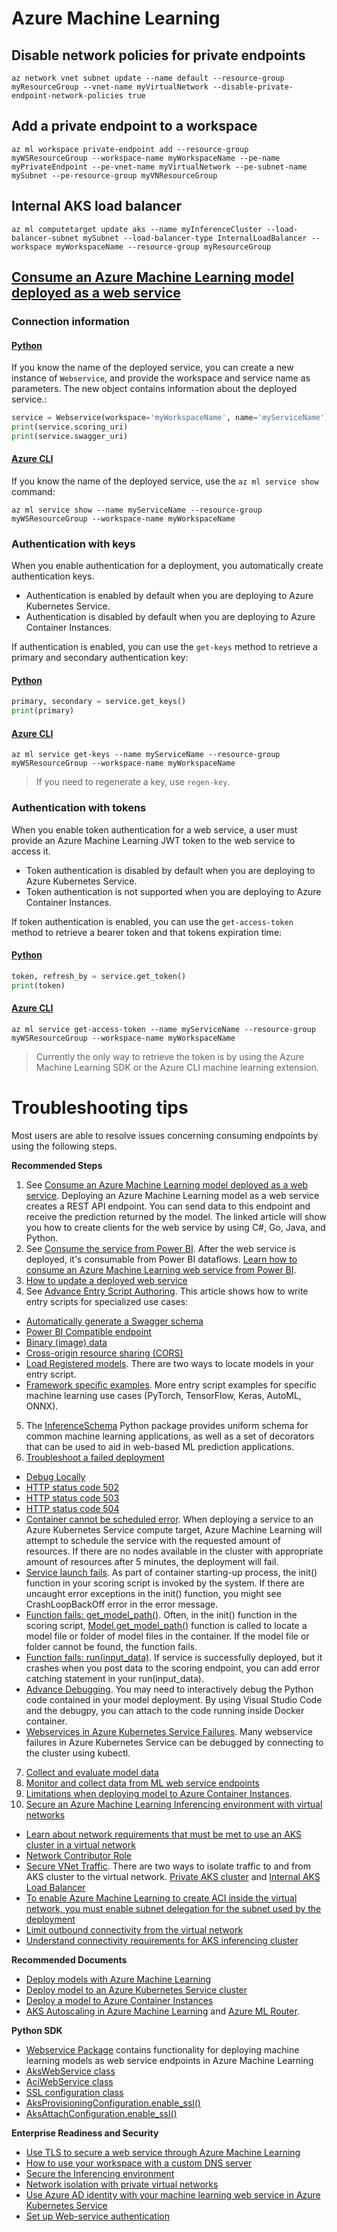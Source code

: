 # Azure Machine Learning

## Disable network policies for private endpoints

```azurecli
az network vnet subnet update --name default --resource-group myResourceGroup --vnet-name myVirtualNetwork --disable-private-endpoint-network-policies true
```

## Add a private endpoint to a workspace

```azurecli
az ml workspace private-endpoint add --resource-group myWSResourceGroup --workspace-name myWorkspaceName --pe-name myPrivateEndpoint --pe-vnet-name myVirtualNetwork --pe-subnet-name mySubnet --pe-resource-group myVNResourceGroup
```

## Internal AKS load balancer

```azurecli
az ml computetarget update aks --name myInferenceCluster --load-balancer-subnet mySubnet --load-balancer-type InternalLoadBalancer --workspace myWorkspaceName --resource-group myResourceGroup
```

## [Consume an Azure Machine Learning model deployed as a web service](https://docs.microsoft.com/en-us/azure/machine-learning/how-to-consume-web-service)

### Connection information

#### [Python](#tab/python)

If you know the name of the deployed service, you can create a new instance of `Webservice`, and provide the workspace and service name as parameters. The new object contains information about the deployed service.:

```python
service = Webservice(workspace='myWorkspaceName', name='myServiceName')
print(service.scoring_uri)
print(service.swagger_uri)
```

#### [Azure CLI](#tab/azure-cli)

If you know the name of the deployed service, use the `az ml service show` command:

```azurecli
az ml service show --name myServiceName --resource-group myWSResourceGroup --workspace-name myWorkspaceName
```

### Authentication with keys

When you enable authentication for a deployment, you automatically create authentication keys.

* Authentication is enabled by default when you are deploying to Azure Kubernetes Service.
* Authentication is disabled by default when you are deploying to Azure Container Instances.

If authentication is enabled, you can use the `get-keys` method to retrieve a primary and secondary authentication key:

#### [Python](#tab/python)

```python
primary, secondary = service.get_keys()
print(primary)
```

#### [Azure CLI](#tab/azure-cli)

```azurecli
az ml service get-keys --name myServiceName --resource-group myWSResourceGroup --workspace-name myWorkspaceName
```

> If you need to regenerate a key, use `regen-key`.

### Authentication with tokens

When you enable token authentication for a web service, a user must provide an Azure Machine Learning JWT token to the web service to access it. 

* Token authentication is disabled by default when you are deploying to Azure Kubernetes Service.
* Token authentication is not supported when you are deploying to Azure Container Instances.

If token authentication is enabled, you can use the `get-access-token` method to retrieve a bearer token and that tokens expiration time:

#### [Python](#tab/python)

```python
token, refresh_by = service.get_token()
print(token)
```

#### [Azure CLI](#tab/azure-cli)

```azurecli
az ml service get-access-token --name myServiceName --resource-group myWSResourceGroup --workspace-name myWorkspaceName
```

> Currently the only way to retrieve the token is by using the Azure Machine Learning SDK or the Azure CLI machine learning extension.

# Troubleshooting tips

Most users are able to resolve issues concerning consuming endpoints by using the following steps.

**Recommended Steps**

1. See [Consume an Azure Machine Learning model deployed as a web service](https://docs.microsoft.com/azure/machine-learning/how-to-consume-web-service?WT.mc_id=Portal-Microsoft_Azure_Support). Deploying an Azure Machine Learning model as a web service creates a REST API endpoint. You can send data to this endpoint and receive the prediction returned by the model. The linked article will show you how to create clients for the web service by using C#, Go, Java, and Python.
2. See [Consume the service from Power BI](https://docs.microsoft.com/azure/machine-learning/how-to-consume-web-service?tabs=python&amp;WT.mc_id=Portal-Microsoft_Azure_Support#consume-the-service-from-power-bi). After the web service is deployed, it&#39;s consumable from Power BI dataflows. [Learn how to consume an Azure Machine Learning web service from Power BI](https://docs.microsoft.com/power-bi/transform-model/dataflows/dataflows-machine-learning-integration?WT.mc_id=Portal-Microsoft_Azure_Support).
3. [How to update a deployed web service](https://docs.microsoft.com/azure/machine-learning/how-to-deploy-update-web-service?WT.mc_id=Portal-Microsoft_Azure_Support)
4. See [Advance Entry Script Authoring](https://docs.microsoft.com/azure/machine-learning/how-to-deploy-advanced-entry-script?WT.mc_id=Portal-Microsoft_Azure_Support). This article shows how to write entry scripts for specialized use cases:
  - [Automatically generate a Swagger schema](https://docs.microsoft.com/azure/machine-learning/how-to-deploy-advanced-entry-script?WT.mc_id=Portal-Microsoft_Azure_Support#automatically-generate-a-swagger-schema)
  - [Power BI Compatible endpoint](https://docs.microsoft.com/azure/machine-learning/how-to-deploy-advanced-entry-script?WT.mc_id=Portal-Microsoft_Azure_Support#power-bi-compatible-endpoint)
  - [Binary (image) data](https://docs.microsoft.com/azure/machine-learning/how-to-deploy-advanced-entry-script?WT.mc_id=Portal-Microsoft_Azure_Support#binary-data)
  - [Cross-origin resource sharing (CORS)](https://docs.microsoft.com/azure/machine-learning/how-to-deploy-advanced-entry-script?WT.mc_id=Portal-Microsoft_Azure_Support#cross-origin-resource-sharing-cors)
  - [Load Registered models](https://docs.microsoft.com/azure/machine-learning/how-to-deploy-advanced-entry-script?WT.mc_id=Portal-Microsoft_Azure_Support#load-registered-models). There are two ways to locate models in your entry script.
  - [Framework specific examples](https://docs.microsoft.com/azure/machine-learning/how-to-deploy-advanced-entry-script?WT.mc_id=Portal-Microsoft_Azure_Support#framework-specific-examples). More entry script examples for specific machine learning use cases (PyTorch, TensorFlow, Keras, AutoML, ONNX).
5. The [InferenceSchema](https://github.com/Azure/InferenceSchema) Python package provides uniform schema for common machine learning applications, as well as a set of decorators that can be used to aid in web-based ML prediction applications.
6. [Troubleshoot a failed deployment](https://docs.microsoft.com/azure/machine-learning/how-to-troubleshoot-deployment?WT.mc_id=Portal-Microsoft_Azure_Support)
  - [Debug Locally](https://docs.microsoft.com/azure/machine-learning/how-to-troubleshoot-deployment?WT.mc_id=Portal-Microsoft_Azure_Support#debug-locally)
  - [HTTP status code 502](https://docs.microsoft.com/azure/machine-learning/how-to-troubleshoot-deployment?WT.mc_id=Portal-Microsoft_Azure_Support#http-status-code-502)
  - [HTTP status code 503](https://docs.microsoft.com/azure/machine-learning/how-to-troubleshoot-deployment?WT.mc_id=Portal-Microsoft_Azure_Support#http-status-code-503)
  - [HTTP status code 504](https://docs.microsoft.com/azure/machine-learning/how-to-troubleshoot-deployment?WT.mc_id=Portal-Microsoft_Azure_Support#http-status-code-504)
  - [Container cannot be scheduled error](https://docs.microsoft.com/azure/machine-learning/how-to-troubleshoot-deployment?WT.mc_id=Portal-Microsoft_Azure_Support#container-cannot-be-scheduled). When deploying a service to an Azure Kubernetes Service compute target, Azure Machine Learning will attempt to schedule the service with the requested amount of resources. If there are no nodes available in the cluster with appropriate amount of resources after 5 minutes, the deployment will fail.
  - [Service launch fails](https://docs.microsoft.com/azure/machine-learning/how-to-troubleshoot-deployment?WT.mc_id=Portal-Microsoft_Azure_Support#service-launch-fails). As part of container starting-up process, the init() function in your scoring script is invoked by the system. If there are uncaught error exceptions in the init() function, you might see CrashLoopBackOff error in the error message.
  - [Function fails: get\_model\_path()](https://docs.microsoft.com/azure/machine-learning/how-to-troubleshoot-deployment?WT.mc_id=Portal-Microsoft_Azure_Support#function-fails-get_model_path). Often, in the init() function in the scoring script, [Model.get\_model\_path()](https://docs.microsoft.com/python/api/azureml-core/azureml.core.model.model?view=azure-ml-py&amp;preserve-view=true&amp;WT.mc_id=Portal-Microsoft_Azure_Support#&amp;preserve-view=trueget-model-path-model-name--version-none---workspace-none-) function is called to locate a model file or folder of model files in the container. If the model file or folder cannot be found, the function fails.
  - [Function fails: run(input\_data)](https://docs.microsoft.com/azure/machine-learning/how-to-troubleshoot-deployment?WT.mc_id=Portal-Microsoft_Azure_Support#function-fails-runinput_data). If service is successfully deployed, but it crashes when you post data to the scoring endpoint, you can add error catching statement in your run(input\_data).
  - [Advance Debugging](https://docs.microsoft.com/azure/machine-learning/how-to-debug-visual-studio-code?WT.mc_id=Portal-Microsoft_Azure_Support#debug-and-troubleshoot-deployments). You may need to interactively debug the Python code contained in your model deployment. By using Visual Studio Code and the debugpy, you can attach to the code running inside Docker container.
  - [Webservices in Azure Kubernetes Service Failures](https://docs.microsoft.com/azure/machine-learning/resource-known-issues?WT.mc_id=Portal-Microsoft_Azure_Support#webservices-in-azure-kubernetes-service-failures). Many webservice failures in Azure Kubernetes Service can be debugged by connecting to the cluster using kubectl.
7. [Collect and evaluate model data](https://docs.microsoft.com/azure/machine-learning/how-to-enable-data-collection?WT.mc_id=Portal-Microsoft_Azure_Support)
8. [Monitor and collect data from ML web service endpoints](https://docs.microsoft.com/azure/machine-learning/how-to-enable-app-insights?WT.mc_id=Portal-Microsoft_Azure_Support)
9. [Limitations when deploying model to Azure Container Instances](https://docs.microsoft.com/azure/machine-learning/how-to-deploy-azure-container-instance?WT.mc_id=Portal-Microsoft_Azure_Support#limitations).
10. [Secure an Azure Machine Learning Inferencing environment with virtual networks](https://docs.microsoft.com/azure/machine-learning/how-to-secure-inferencing-vnet?tabs=python&amp;WT.mc_id=Portal-Microsoft_Azure_Support)
  - [Learn about network requirements that must be met to use an AKS cluster in a virtual network](https://docs.microsoft.com/azure/machine-learning/how-to-secure-inferencing-vnet?tabs=python&amp;WT.mc_id=Portal-Microsoft_Azure_Support#azure-kubernetes-service)
  - [Network Contributor Role](https://docs.microsoft.com/azure/machine-learning/how-to-secure-inferencing-vnet?tabs=python&amp;WT.mc_id=Portal-Microsoft_Azure_Support#network-contributor-role)
  - [Secure VNet Traffic](https://docs.microsoft.com/azure/machine-learning/how-to-secure-inferencing-vnet?tabs=python&amp;WT.mc_id=Portal-Microsoft_Azure_Support#secure-vnet-traffic). There are two ways to isolate traffic to and from AKS cluster to the virtual network. [Private AKS cluster](https://docs.microsoft.com/azure/machine-learning/how-to-secure-inferencing-vnet?tabs=python&amp;WT.mc_id=Portal-Microsoft_Azure_Support#private-aks-cluster) and [Internal AKS Load Balancer](https://docs.microsoft.com/azure/machine-learning/how-to-secure-inferencing-vnet?tabs=python&amp;WT.mc_id=Portal-Microsoft_Azure_Support#internal-aks-load-balancer)
  - [To enable Azure Machine Learning to create ACI inside the virtual network, you must enable subnet delegation for the subnet used by the deployment](https://docs.microsoft.com/azure/machine-learning/how-to-secure-inferencing-vnet?tabs=python&amp;WT.mc_id=Portal-Microsoft_Azure_Support#enable-azure-container-instances-aci)
  - [Limit outbound connectivity from the virtual network](https://docs.microsoft.com/azure/machine-learning/how-to-secure-inferencing-vnet?tabs=python&amp;WT.mc_id=Portal-Microsoft_Azure_Support#limit-outbound-connectivity-from-the-virtual-network)
  - [Understand connectivity requirements for AKS inferencing cluster](https://docs.microsoft.com/azure/machine-learning/how-to-deploy-azure-kubernetes-service?tabs=python&amp;WT.mc_id=Portal-Microsoft_Azure_Support#understand-connectivity-requirements-for-aks-inferencing-cluster)

**Recommended Documents**

- [Deploy models with Azure Machine Learning](https://docs.microsoft.com/azure/machine-learning/how-to-deploy-and-where?WT.mc_id=Portal-Microsoft_Azure_Support)
- [Deploy model to an Azure Kubernetes Service cluster](https://docs.microsoft.com/azure/machine-learning/how-to-deploy-azure-kubernetes-service?WT.mc_id=Portal-Microsoft_Azure_Support)
- [Deploy a model to Azure Container Instances](https://docs.microsoft.com/azure/machine-learning/how-to-deploy-azure-container-instance?WT.mc_id=Portal-Microsoft_Azure_Support)
- [AKS Autoscaling in Azure Machine Learning](https://docs.microsoft.com/azure/machine-learning/how-to-deploy-azure-kubernetes-service?tabs=python&amp;WT.mc_id=Portal-Microsoft_Azure_Support#autoscaling) and [Azure ML Router](https://docs.microsoft.com/azure/machine-learning/how-to-deploy-azure-kubernetes-service?tabs=python&amp;WT.mc_id=Portal-Microsoft_Azure_Support#azure-ml-router).

**Python SDK**

- [Webservice Package](https://docs.microsoft.com/python/api/azureml-core/azureml.core.webservice?view=azure-ml-py&amp;WT.mc_id=Portal-Microsoft_Azure_Support) contains functionality for deploying machine learning models as web service endpoints in Azure Machine Learning
- [AksWebService class](https://docs.microsoft.com/python/api/azureml-core/azureml.core.webservice.akswebservice?view=azure-ml-py&amp;preserve-view=true&amp;WT.mc_id=Portal-Microsoft_Azure_Support)
- [AciWebService class](https://docs.microsoft.com/python/api/azureml-core/azureml.core.webservice.aciwebservice?view=azure-ml-py&amp;WT.mc_id=Portal-Microsoft_Azure_Support)
- [SSL configuration class](https://docs.microsoft.com/python/api/azureml-core/azureml.core.compute.aks.sslconfiguration?view=azure-ml-py&amp;WT.mc_id=Portal-Microsoft_Azure_Support)
- [AksProvisioningConfiguration.enable\_ssl()](https://docs.microsoft.com/python/api/azureml-core/azureml.core.compute.aks.aksprovisioningconfiguration?view=azure-ml-py&amp;WT.mc_id=Portal-Microsoft_Azure_Support#enable-ssl-ssl-cname-none--ssl-cert-pem-file-none--ssl-key-pem-file-none--leaf-domain-label-none--overwrite-existing-domain-false-)
- [AksAttachConfiguration.enable\_ssl()](https://docs.microsoft.com/python/api/azureml-core/azureml.core.compute.aks.aksattachconfiguration?view=azure-ml-py&amp;WT.mc_id=Portal-Microsoft_Azure_Support#enable-ssl-ssl-cname-none--ssl-cert-pem-file-none--ssl-key-pem-file-none--leaf-domain-label-none--overwrite-existing-domain-false-)

**Enterprise Readiness and Security**

- [Use TLS to secure a web service through Azure Machine Learning](https://docs.microsoft.com/azure/machine-learning/how-to-secure-web-service?WT.mc_id=Portal-Microsoft_Azure_Support)
- [How to use your workspace with a custom DNS server](https://docs.microsoft.com/azure/machine-learning/how-to-custom-dns?tabs=azure-cli&amp;WT.mc_id=Portal-Microsoft_Azure_Support)
- [Secure the Inferencing environment](https://docs.microsoft.com/azure/machine-learning/how-to-network-security-overview?WT.mc_id=Portal-Microsoft_Azure_Support#secure-the-inferencing-environment)
- [Network isolation with private virtual networks](https://docs.microsoft.com/azure/machine-learning/how-to-enable-virtual-network?WT.mc_id=Portal-Microsoft_Azure_Support#azure-kubernetes-service)
- [Use Azure AD identity with your machine learning web service in Azure Kubernetes Service](https://docs.microsoft.com/azure/machine-learning/how-to-use-azure-ad-identity?WT.mc_id=Portal-Microsoft_Azure_Support)
- [Set up Web-service authentication](https://docs.microsoft.com/azure/machine-learning/how-to-setup-authentication?WT.mc_id=Portal-Microsoft_Azure_Support#web-service-authentication)